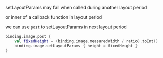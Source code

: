 setLayoutParams may fail when called during another layout period

or inner of a callback function in layout period

we can use `post` to setLayoutParams in next layout period

```kotlin
binding.image.post {
    val fixedHeight = (binding.image.measuredWidth / ratio).toInt()
    binding.image.setLayoutParams { height = fixedHeight }
}
```

